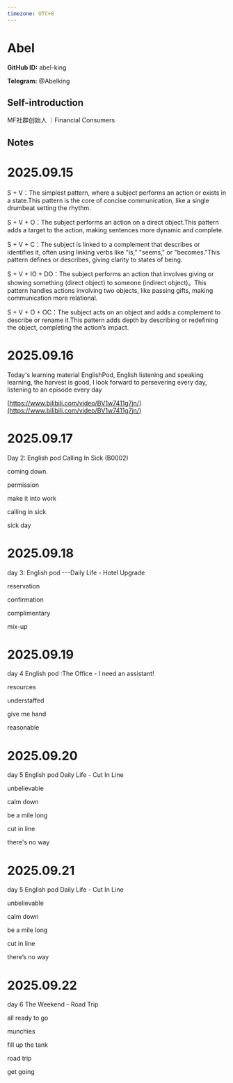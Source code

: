 ```yaml
---
timezone: UTC+8
---
```


# Abel

**GitHub ID:** abel-king

**Telegram:** @Abelking

## Self-introduction

MF社群创始人 ｜Financial Consumers

## Notes
<!-- Content_START -->
# 2025.09.15
<!-- DAILY_CHECKIN_2025-09-15_START -->
S + V：The simplest pattern, where a subject performs an action or exists in a state.This pattern is the core of concise communication, like a single drumbeat setting the rhythm.

S + V + O：The subject performs an action on a direct object.This pattern adds a target to the action, making sentences more dynamic and complete.

S + V + C：The subject is linked to a complement that describes or identifies it, often using linking verbs like "is," "seems," or "becomes."This pattern defines or describes, giving clarity to states of being.

S + V + IO + DO：The subject performs an action that involves giving or showing something (direct object) to someone (indirect object)。This pattern handles actions involving two objects, like passing gifts, making communication more relational.

S + V + O + OC：The subject acts on an object and adds a complement to describe or rename it.This pattern adds depth by describing or redefining the object, completing the action’s impact.
<!-- DAILY_CHECKIN_2025-09-15_END -->


# 2025.09.16
<!-- DAILY_CHECKIN_2025-09-16_START -->
Today's learning material EnglishPod, English listening and speaking learning, the harvest is good, I look forward to persevering every day, listening to an episode every day  
  
[https://www.bilibili.com/video/BV1w7411g7jn/](https://www.bilibili.com/video/BV1w7411g7jn/)
<!-- DAILY_CHECKIN_2025-09-16_END -->


# 2025.09.17
<!-- DAILY_CHECKIN_2025-09-17_START -->
Day 2: English pod Calling In Sick (B0002)

coming down.  
  
permission  
  
make it into work  
  
calling in sick  
  
sick day
<!-- DAILY_CHECKIN_2025-09-17_END -->


# 2025.09.18
<!-- DAILY_CHECKIN_2025-09-18_START -->
day 3: English pod ---Daily Life - Hotel Upgrade  
  
reservation  
  
confirmation  
  
complimentary  
  
mix-up
<!-- DAILY_CHECKIN_2025-09-18_END -->


# 2025.09.19
<!-- DAILY_CHECKIN_2025-09-19_START -->
day 4 English pod :The Office - I need an assistant!  
  
resources  
  
understaffed  
  
give me hand  
  
reasonable
<!-- DAILY_CHECKIN_2025-09-19_END -->


# 2025.09.20
<!-- DAILY_CHECKIN_2025-09-20_START -->
day 5 English pod Daily Life - Cut In Line  
  
unbelievable  
  
calm down  
  
be a mile long  
  
cut in line  
  
there's no way
<!-- DAILY_CHECKIN_2025-09-20_END -->


# 2025.09.21
<!-- DAILY_CHECKIN_2025-09-21_START -->
day 5 English pod Daily Life - Cut In Line

unbelievable

calm down

be a mile long

cut in line

there’s no way
<!-- DAILY_CHECKIN_2025-09-21_END -->


# 2025.09.22
<!-- DAILY_CHECKIN_2025-09-22_START -->
day 6 The Weekend - Road Trip  
  
all ready to go

munchies

fill up the tank

road trip

get going
<!-- DAILY_CHECKIN_2025-09-22_END -->
<!-- Content_END -->
